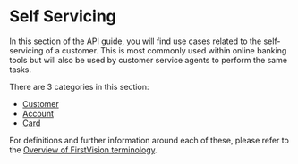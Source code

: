 Self Servicing
==============

In this section of the API guide, you will find use cases related to the self-servicing of a customer. This is most commonly used within online banking tools but will also be used by customer service agents to perform the same tasks.

There are 3 categories in this section:

- [Customer](./?path=docs/Self-servicing/Customer/customer.md)
- [Account](./?path=docs/Self-servicing/Account/account.md)
- [Card](./?path=docs/Self-servicing/Card/Card.md)

For definitions and further information around each of these, please refer to the [Overview of FirstVision terminology](./?path=docs/getting-started/OverviewOfFirstVisionTerminology.md).
